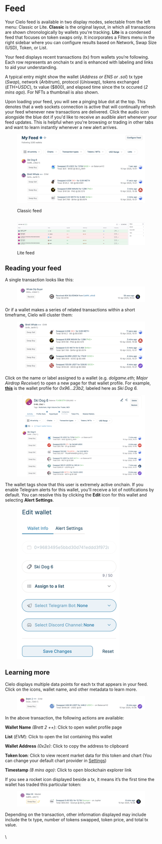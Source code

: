# Feed

Your Cielo feed is available in two display modes, selectable from the left menu: Classic or Lite. **Classic** is the original layout, in which all transactions are shown chronologically by wallets you're tracking. **Lite** is a condensed feed that focuses on token swaps only. It incorporates a Filters menu in the right sidebar where you can configure results based on Network, Swap Size (USD), Token, or List.

Your feed displays recent transactions (tx) from wallets you’re following. Each row represents an onchain tx and is enhanced with labeling and links to aid your understanding.

A typical entry might show the wallet (_Address or ENS or .sol_) tx type (_Swap_), network (_Arbitrum_), protocol (_Uniswap_), tokens exchanged (_ETH>USDC_), tx value ($800), and  elapsed time since the tx occured (_2 mins ago_). For NFTs a thumbnail is also shown.

Upon loading your feed, you will see a pinging blue dot at the top. This denotes that a web sockets connection is active that will continually refresh your feed whenever new transactions are delivered. Click the audio icon alongside the blue dot if you'd like to receive an audible alert whenever your feed updates. This is helpful when you're browsing or trading in other tabs and want to learn instantly whenever a new alert arrives.

<figure><img src="../.gitbook/assets/Screenshot 2025-04-10 at 15.42.02.png" alt=""><figcaption><p>Classic feed</p></figcaption></figure>

##

<figure><img src="../.gitbook/assets/Screenshot 2025-04-10 at 15.47.55.png" alt=""><figcaption><p>Lite feed</p></figcaption></figure>

## Reading your feed



A single transaction looks like this:

<figure><img src="../.gitbook/assets/Screenshot 2025-04-10 at 15.43.18.png" alt=""><figcaption></figcaption></figure>

Or if a wallet makes a series of related transactions within a short timeframe, Cielo will cluster them:

<figure><img src="../.gitbook/assets/Screenshot 2025-04-10 at 15.43.53.png" alt=""><figcaption></figcaption></figure>

Click on the name or label assigned to a wallet (e.g. _dolgame.eth_; _Major Airdrop Receiver_) to open a new page for that wallet profile. For example, [**this**](https://app.cielo.finance/profile/0x9683495e5bbd30d741eddd3f972d7ae5188423b2) is the wallet profile for _0x96...23b2,_ labeled here as _Ski Dog 6._

<figure><img src="../.gitbook/assets/Screenshot 2025-04-10 at 15.44.47.png" alt=""><figcaption></figcaption></figure>

The wallet tags show that this user is extremely active onchain. If you enable Telegram alerts for this wallet, you'll receive a lot of notifications by default. You can resolve this by clicking the **Edit** icon for this wallet and selecting **Alert Settings**.

<figure><img src="../.gitbook/assets/Screenshot 2025-02-28 at 17.55.50.png" alt="" width="339"><figcaption></figcaption></figure>

## Learning more

Cielo displays multiple data points for each tx that appears in your feed. Click on the icons, wallet name, and other metadata to learn more.

<figure><img src="../.gitbook/assets/Screenshot 2025-04-10 at 15.45.51.png" alt=""><figcaption></figcaption></figure>

In the above transaction, the following actions are available:

**Wallet Name** _(Brett 2 ++)_: Click to open wallet profile page

**List** (_EVM_): Click to open the list containing this wallet

**Wallet Address** _(0x2e)_: Click to copy the address to clipboard

**Token Icon**: Click to view recent market data for this token and chart (You can change your default chart provider in [Settings](https://app.cielo.finance/settings))

**Timestamp** _(8 mins ago)_: Click to open blockchain explorer link



If you see a rocket icon displayed beside a tx, it means it’s the first time the wallet has traded this particular token:

<figure><img src="../.gitbook/assets/Screenshot 2025-04-10 at 15.47.17.png" alt=""><figcaption></figcaption></figure>

Depending on the transaction, other information displayed may include include the tx type, number of tokens swapped, token price, and total tx value.

###

\
